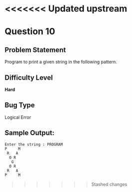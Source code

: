 <<<<<<< Updated upstream
=======
# Question 10

## Problem Statement

Program to print a given string in the following pattern.

## Difficulty Level 

<b>Hard</b>

## Bug Type 

Logical Error

## Sample Output:
     
```
Enter the string : PROGRAM
P     M
 R   A
  O R
   G
  O R
 R   A
P     M   
```
>>>>>>> Stashed changes
